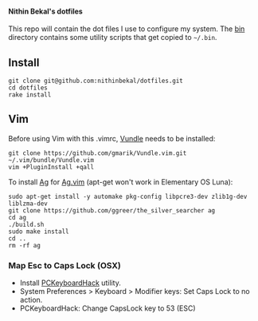 #### Nithin Bekal's dotfiles

This repo will contain the dot files I use to configure my system. The
[bin](bin) directory contains some utility scripts that get copied to `~/.bin`.

## Install

    git clone git@github.com:nithinbekal/dotfiles.git
    cd dotfiles
    rake install

## Vim

Before using Vim with this .vimrc, [Vundle](https://github.com/gmarik/Vundle.vim) needs to be installed:

    git clone https://github.com/gmarik/Vundle.vim.git ~/.vim/bundle/Vundle.vim
    vim +PluginInstall +qall

To install [Ag](https://github.com/ggreer/the_silver_searcher) for
[Ag.vim](https://github.com/rking/ag.vim) (apt-get won't work in Elementary OS
Luna): 

    sudo apt-get install -y automake pkg-config libpcre3-dev zlib1g-dev liblzma-dev
    git clone https://github.com/ggreer/the_silver_searcher ag
    cd ag
    ./build.sh
    sudo make install
    cd ..
    rm -rf ag

### Map Esc to Caps Lock (OSX)

* Install [PCKeyboardHack](https://pqrs.org/macosx/keyremap4macbook/pckeyboardhack.html.en) utility.
* System Preferences > Keyboard > Modifier keys: Set Caps Lock to no action.
* PCKeyboardHack: Change CapsLock key to 53 (ESC)

